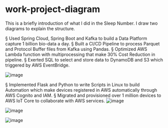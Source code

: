 # work-project-diagram
This is a briefly introduction of what I did in the Sleep Number. I draw two diagrams to explain the structure.

§	Used Spring Cloud, Spring Boot and Kafka to build a Data Platform capture 1 billion bio-data a day.
§	Built a CI/CD Pipeline to process Parquet and Protocol Buffer files from Kafka using Pandas.
§	Optimized AWS Lambda function with multiprocessing that make 30% Cost Reduction in pipeline.
§	Exerted SQL to select and store data to DynamoDB and S3 which triggered by AWS EventBridge.

![image](https://github.com/TotallyNewGuy/work-project-diagram/blob/main/sleep%20number%201.png)

§	Implemented Flask and Python to write Scripts in Linux to build Automation which make devices registered in AWS automatically through AWS Cognito and IAM.
§	Migrated and provisioned over 1 million devices to AWS IoT Core to collaborate with AWS services.
![image](https://github.com/TotallyNewGuy/work-project-diagram/blob/main/sleep%20number%20A)

![image](https://github.com/TotallyNewGuy/work-project-diagram/blob/main/sleep%20number%20B)

![image](https://github.com/TotallyNewGuy/work-project-diagram/blob/main/sleep%20number%20C)


